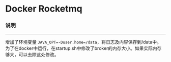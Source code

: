 Docker Rocketmq
====

### 说明
----
增加了环境变量 `JAVA_OPT=-Duser.home=/data`，将日志及内容保存到/data中。
为了在docker中运行，在startup.sh中修改了broker的内存大小。如果实际内存够大，可以去除这处修改。